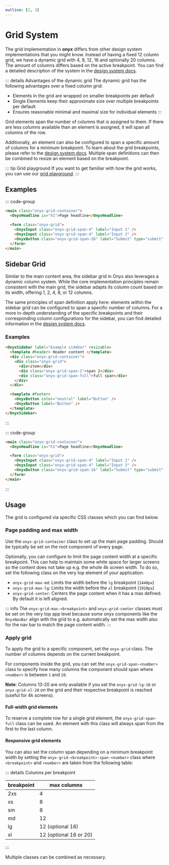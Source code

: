 ```yaml
---
outline: [2, 3]
---
```


# Grid System

The grid implementation in **onyx** differs from other design system implementations that you might know.
Instead of having a fixed 12 column grid, we have a dynamic grid with 4, 8, 12, 16 and optionally 20 columns.
The amount of columns differs based on the active breakpoint.
You can find a detailed description of the system in the [design system docs](/basics/breakpoints-grid).

::: details Advantages of the dynamic grid
The dynamic grid has the following advantages over a fixed column grid:

- Elements in the grid are wrapped on smaller breakpoints per default
- Single Elements keep their approximate size over multiple breakpoints per default
- Ensures reasonable minimal and maximal size for individual elements
  :::

Grid elements span the number of columns that is assigned to them.
If there are less columns available than an element is assigned, it will span all columns of the row.

Additionally, an element can also be configured to span a specific amount of columns for a minimum breakpoint.
To learn about the grid breakpoints, please refer to the [design system docs](/basics/breakpoints-grid#breakpoints).
Multiple span definitions can then be combined to resize an element based on the breakpoint.

::: tip Grid playground
If you want to get familiar with how the grid works, you can use our [grid playground](https://storybook.onyx.schwarz/?path=/story/examples-gridplayground--default).
:::

## Examples

::: code-group

```html [Default]
<main class="onyx-grid-container">
  <OnyxHeadline is="h1">Page headline</OnyxHeadline>

  <form class="onyx-grid">
    <OnyxInput class="onyx-grid-span-4" label="Input 1" />
    <OnyxInput class="onyx-grid-span-4" label="Input 2" />
    <OnyxButton class="onyx-grid-span-16" label="Submit" type="submit" />
  </form>
</main>
```

## Sidebar Grid

Similar to the main content area, the sidebar grid in Onyx also leverages a dynamic column system. While the core implementation principles remain consistent with the main grid, the sidebar adapts its column count based on its width, offering 1, 2, 4, 8, or 12 columns.

The same principles of span definition apply here: elements within the sidebar grid can be configured to span a specific number of columns. For a more in-depth understanding of the specific breakpoints and their corresponding column configurations for the sidebar, you can find detailed information in the [design system docs](/basics/breakpoints-grid#sidebar-grid).

### Examples

```html [With max width]
<OnyxSidebar label="Example sidebar" resizable>
  <template #header> Header content </template>
  <div class="onyx-grid-container">
    <div class="onyx-grid">
      <div>item</div>
      <div class="onyx-grid-span-2">span 2</div>
      <div class="onyx-grid-span-full">full span</div>
    </div>
  </div>

  <template #footer>
    <OnyxButton color="neutral" label="Button" />
    <OnyxButton label="Button" />
  </template>
</OnyxSidebar>
```

:::

::: code-group

```html [Default]
<main class="onyx-grid-container">
  <OnyxHeadline is="h1">Page headline</OnyxHeadline>

  <form class="onyx-grid">
    <OnyxInput class="onyx-grid-span-4" label="Input 1" />
    <OnyxInput class="onyx-grid-span-4" label="Input 2" />
    <OnyxButton class="onyx-grid-span-16" label="Submit" type="submit" />
  </form>
</main>
```

:::

## Usage

The grid is configured via specific CSS classes which you can find below.

### Page padding and max width

Use the `onyx-grid-container` class to set up the main page padding. Should be typically be set on the root component of every page.

Optionally, you can configure to limit the page content width at a specific breakpoint. This can help to maintain some white space for larger screens so the content does not take up e.g. the whole 4k screen width. To do so, set the following class on the very top element of your application:

- `onyx-grid-max-md`: Limits the width before the `lg` breakpoint (`1440px`)
- `onyx-grid-max-lg`: Limits the width before the `xl` breakpoint (`1920px`)
- `onyx-grid-center`: Centers the page content when it has a max defined. By default it is left aligned.

::: info
The `onyx-grid-max-<breakpoint>` and `onyx-grid-center` classes must be set on the very top app level because some onyx components like the `OnyxNavBar` align with the grid to e.g. automatically set the max width also for the nav bar to match the page content width.
:::

### Apply grid

To apply the grid to a specific component, set the `onyx-grid` class.
The number of columns depends on the current breakpoint.

For components inside the grid, you can set the `onyx-grid-span-<number>` class to specify how many columns the component should span where `<number>` is between `1` and `20`.

**Note**: Columns 13-20 are only available if you set the `onyx-grid-lg-16` or `onyx-grid-xl-20` on the grid and their respective breakpoint is reached (useful for 4k screens).

#### Full-width grid elements

To reserve a complete row for a single grid element, the `onyx-grid-span-full` class can be used.
An element with this class will always span from the first to the last column.

#### Responsive grid elements

You can also set the column span depending on a minimum breakpoint width by setting the `onyx-grid-<breakpoint>-span-<number>` class where `<breakpoint>` and `<number>` are taken from the following table:

::: details Columns per breakpoint

| breakpoint | max columns            |
| ---------- | ---------------------- |
| 2xs        | 4                      |
| xs         | 8                      |
| sm         | 8                      |
| md         | 12                     |
| lg         | 12 (optional 16)       |
| xl         | 12 (optional 16 or 20) |

:::

Multiple classes can be combined as necessary.
